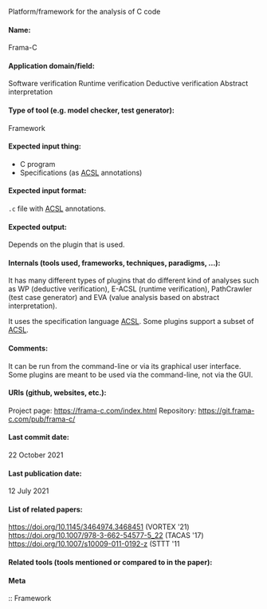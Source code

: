 Platform/framework for the analysis of C code

#### Name:
Frama-C

#### Application domain/field:
Software verification
Runtime verification
Deductive verification
Abstract interpretation

#### Type of tool (e.g. model checker, test generator):
Framework

#### Expected input thing:
- C program
- Specifications (as [ACSL](../../Formats/ACSL.md) annotations)

#### Expected input format:
`.c` file with [ACSL](../../Formats/ACSL.md) annotations.

#### Expected output:
Depends on the plugin that is used.

#### Internals (tools used, frameworks, techniques, paradigms, ...):
It has many different types of plugins that do different kind of analyses such as WP (deductive verification), E-ACSL (runtime verification), PathCrawler (test case generator) and EVA (value analysis based on abstract interpretation).

It uses the specification language [ACSL](../../Formats/ACSL.md). Some plugins support a subset of [ACSL](../../Formats/ACSL.md).

#### Comments:
It can be run from the command-line or via its graphical user interface. Some plugins are meant to be used via the command-line, not via the GUI.

#### URIs (github, websites, etc.):
Project page: https://frama-c.com/index.html
Repository: https://git.frama-c.com/pub/frama-c/

#### Last commit date:
22 October 2021

#### Last publication date:
12 July 2021

#### List of related papers:
https://doi.org/10.1145/3464974.3468451 (VORTEX '21)
https://doi.org/10.1007/978-3-662-54577-5_22 (TACAS '17)
https://doi.org/10.1007/s10009-011-0192-z (STTT '11

#### Related tools (tools mentioned or compared to in the paper):

#### Meta
:: Framework